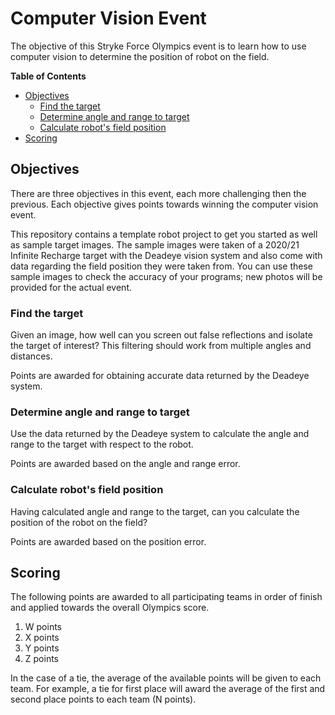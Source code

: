 # Computer Vision Event

The objective of this Stryke Force Olympics event is to learn how to use
computer vision to determine the position of robot on the field.

<!-- START doctoc generated TOC please keep comment here to allow auto update -->
<!-- DON'T EDIT THIS SECTION, INSTEAD RE-RUN doctoc TO UPDATE -->
**Table of Contents**

- [Objectives](#objectives)
  - [Find the target](#find-the-target)
  - [Determine angle and range to target](#determine-angle-and-range-to-target)
  - [Calculate robot's field position](#calculate-robots-field-position)
- [Scoring](#scoring)

<!-- END doctoc generated TOC please keep comment here to allow auto update -->

## Objectives

There are three objectives in this event, each more challenging then the
previous. Each objective gives points towards winning the computer vision
event.

This repository contains a template robot project to get you started as well as
sample target images. The sample images were taken of a 2020/21 Infinite
Recharge target with the Deadeye vision system and also come with data
regarding the field position they were taken from. You can use these sample
images to check the accuracy of your programs; new photos will be provided for
the actual event.

### Find the target

Given an image, how well can you screen out false reflections and isolate the
target of interest? This filtering should work from multiple angles and
distances.

Points are awarded for obtaining accurate data returned by the Deadeye system.

### Determine angle and range to target

Use the data returned by the Deadeye system to calculate the angle and range to
the target with respect to the robot.

Points are awarded based on the angle and range error.

### Calculate robot's field position

Having calculated angle and range to the target, can you calculate the position
of the robot on the field?

Points are awarded based on the position error.

## Scoring

The following points are awarded to all participating teams in order of finish
and applied towards the overall Olympics score.

1. W points
2. X points
3. Y points
4. Z points

In the case of a tie, the average of the available points will be given to each
team. For example, a tie for first place will award the average of the first
and second place points to each team (N points).
